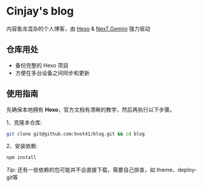 # Cinjay's blog

内容鱼龙混杂的个人博客，由 [Hexo](https://hexo.io/zh-cn/) & [NexT.Gemini](https://theme-next.js.org/) 强力驱动

## 仓库用处

- 备份完整的 Hexo 项目
- 方便在多台设备之间同步和更新

## 使用指南

先确保本地拥有 **Hexo**，官方文档有清晰的教学，然后再执行以下步骤。

1、克隆本仓库:
```bash
git clone git@github.com:knot41/blog.git && cd blog
```
2、安装依赖:
```bash
npm install
```
*Tip*: 还有一些依赖的包可能并不会直接下载，需要自己排查，如 theme、deploy-git等